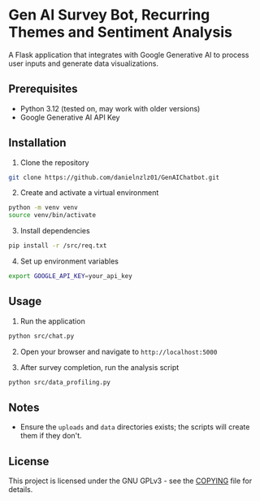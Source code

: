 # Gen AI Survey Bot, Recurring Themes and Sentiment Analysis

A Flask application that integrates with Google Generative AI to process user inputs and generate data visualizations.

## Prerequisites

- Python 3.12 (tested on, may work with older versions)
- Google Generative AI API Key

## Installation

1. Clone the repository

```bash
git clone https://github.com/danielnzlz01/GenAIChatbot.git
```

2. Create and activate a virtual environment

```bash
python -m venv venv
source venv/bin/activate
```

3. Install dependencies

```bash
pip install -r /src/req.txt
```

4. Set up environment variables

```bash
export GOOGLE_API_KEY=your_api_key
```

## Usage

1. Run the application

```bash
python src/chat.py
```

2. Open your browser and navigate to `http://localhost:5000`

3. After survey completion, run the analysis script

```bash
python src/data_profiling.py
```

## Notes

- Ensure the `uploads` and `data` directories exists; the scripts will create them if they don't.

## License

This project is licensed under the GNU GPLv3 - see the [COPYING](COPYING) file for details.

